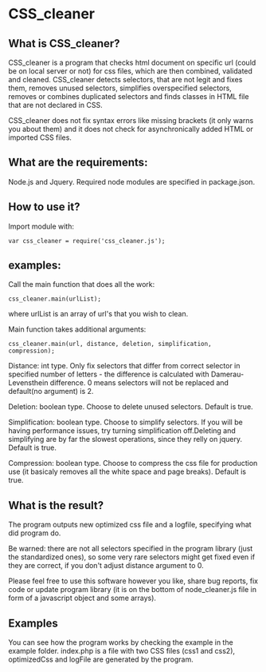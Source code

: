 CSS_cleaner
===========



What is CSS_cleaner?
--------------------

CSS_cleaner is a program that checks html document on specific url (could be on local server or not) for css files, 
which are then combined, validated and cleaned. CSS_cleaner detects selectors,
that are not legit and fixes them, removes unused selectors, simplifies overspecified
selectors, removes or combines duplicated selectors and finds classes in HTML file that 
are not declared in CSS.

CSS_cleaner does not fix syntax errors like missing brackets (it only warns you about them)
and it does not check for asynchronically added HTML or imported CSS files.



What are the requirements:
--------------------------

Node.js and Jquery. Required node modules are specified in package.json.

How to use it?
--------------

Import module with:
```
var css_cleaner = require('css_cleaner.js');
```



examples:
---------

Call the main function that does all the work:
```
css_cleaner.main(urlList);
```
where urlList is an array of url's that you wish to clean.

Main function takes additional arguments:
```
css_cleaner.main(url, distance, deletion, simplification, compression);
```
Distance: int type. Only fix selectors that differ from correct selector in specified number of letters - the difference is calculated with Damerau-Levensthein difference. 0 means selectors will not be replaced and 
default(no argument) is 2.

Deletion: boolean type. Choose to delete unused selectors. Default is true.

Simplification: boolean type. Choose to  simplify selectors. If you will
be having performance issues, try turning simplification off.Deleting and simplifying are by far the slowest operations, since they relly on jquery. Default is true.

Compression: boolean type. Choose to compress the css file for production use (it basicaly removes all the white space and page breaks). Default is true.

What is the result?
-------------------

The program outputs new optimized css file and a logfile, specifying what did program do. 

Be warned: there are not all selectors specified in the program library (just the standardized ones), 
so some very rare selectors might get fixed even if they are correct, 
if you don't adjust distance argument to 0.

Please feel free to use this software however you like, share bug reports, fix code or update program library
(it is on the bottom of node_cleaner.js file in form of a javascript object and some arrays).  

Examples
--------

You can see how the program works by checking the example in the example folder. index.php is a file with two
CSS files (css1 and css2), optimizedCss and logFile are generated by the program.  




  



